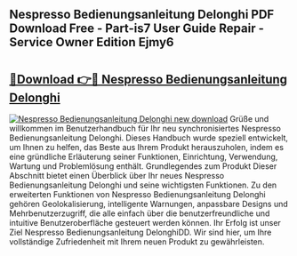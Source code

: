 ## Nespresso Bedienungsanleitung Delonghi PDF Download Free - Part-is7 User Guide Repair - Service Owner Edition Ejmy6

# <h2><a href="http://df5t00w.blite.top/?on=Nespresso+Bedienungsanleitung+Delonghi">🔗Download 👉🔴 Nespresso Bedienungsanleitung Delonghi</a></h2>

[![Nespresso Bedienungsanleitung Delonghi new download](https://i.imgur.com/lujVjoI.png)](http://df5t00w.blite.top/?on=Nespresso+Bedienungsanleitung+Delonghi)
Grüße und willkommen im Benutzerhandbuch für Ihr neu synchronisiertes Nespresso Bedienungsanleitung Delonghi. Dieses Handbuch wurde speziell entwickelt, um Ihnen zu helfen, das Beste aus Ihrem Produkt herauszuholen, indem es eine gründliche Erläuterung seiner Funktionen, Einrichtung, Verwendung, Wartung und Problemlösung enthält. Grundlegendes zum Produkt Dieser Abschnitt bietet einen Überblick über Ihr neues Nespresso Bedienungsanleitung Delonghi und seine wichtigsten Funktionen. Zu den erweiterten Funktionen von Nespresso Bedienungsanleitung Delonghi gehören Geolokalisierung, intelligente Warnungen, anpassbare Designs und Mehrbenutzerzugriff, die alle einfach über die benutzerfreundliche und intuitive Benutzeroberfläche gesteuert werden können. Ihr Erfolg ist unser Ziel Nespresso Bedienungsanleitung DelonghiDD. Wir sind hier, um Ihre vollständige Zufriedenheit mit Ihrem neuen Produkt zu gewährleisten.
